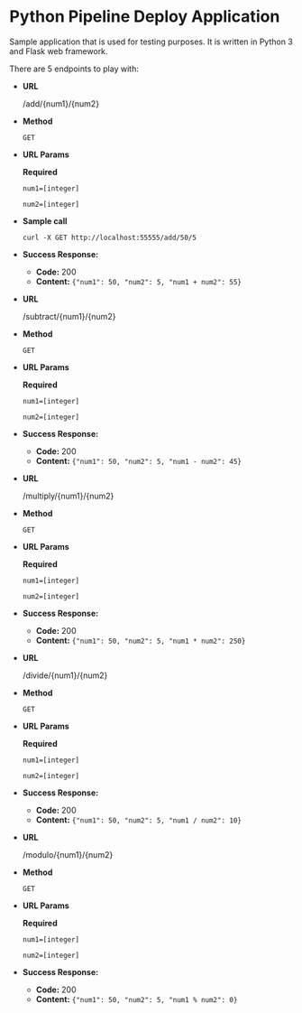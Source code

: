 # Python Pipeline Deploy Application

Sample application that is used for testing purposes.
It is written in Python 3 and Flask web framework.

There are 5 endpoints to play with:

* **URL**

    /add/{num1}/{num2}

* **Method**

    `GET`

* **URL Params**

    **Required**

    `num1=[integer]`

    `num2=[integer]`

* **Sample call**

    `curl -X GET http://localhost:55555/add/50/5`

* **Success Response:**

    * **Code:** 200 <br />
    * **Content:** `{"num1": 50, "num2": 5, "num1 + num2": 55}`



* **URL**

    /subtract/{num1}/{num2}

* **Method**

    `GET`

* **URL Params**

    **Required**

    `num1=[integer]`

    `num2=[integer]`

* **Success Response:**

    * **Code:** 200 <br />
    * **Content:** `{"num1": 50, "num2": 5, "num1 - num2": 45}`



* **URL**

    /multiply/{num1}/{num2}

* **Method**

    `GET`

* **URL Params**

    **Required**

    `num1=[integer]`

    `num2=[integer]`

* **Success Response:**

    * **Code:** 200 <br />
    * **Content:** `{"num1": 50, "num2": 5, "num1 * num2": 250}`



* **URL**

    /divide/{num1}/{num2}

* **Method**

    `GET`

* **URL Params**

    **Required**

    `num1=[integer]`

    `num2=[integer]`

* **Success Response:**

    * **Code:** 200 <br />
    * **Content:** `{"num1": 50, "num2": 5, "num1 / num2": 10}`



* **URL**

    /modulo/{num1}/{num2}

* **Method**

    `GET`

* **URL Params**

    **Required**

    `num1=[integer]`

    `num2=[integer]`

* **Success Response:**

    * **Code:** 200 <br />
    * **Content:** `{"num1": 50, "num2": 5, "num1 % num2": 0}`